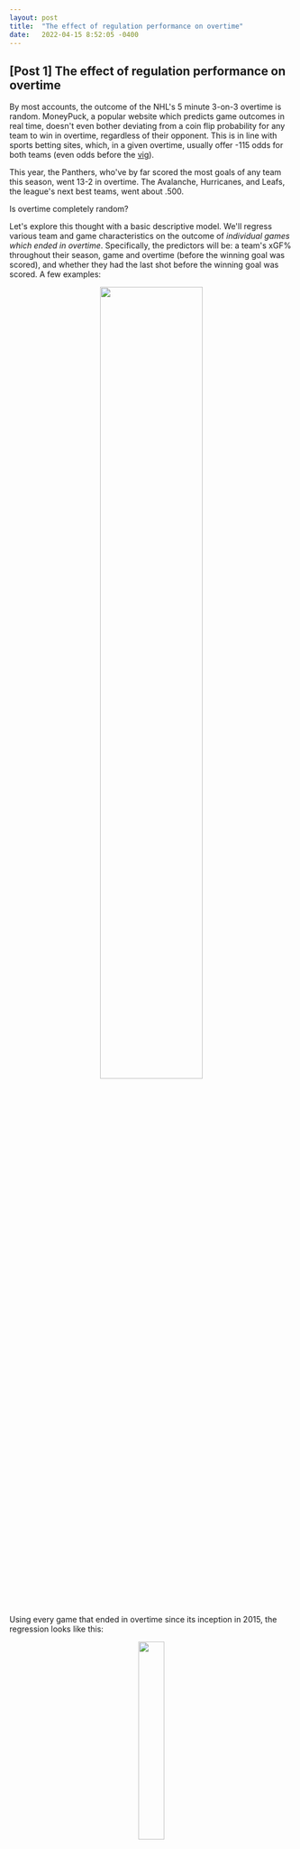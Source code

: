 ```yaml
---
layout: post
title:  "The effect of regulation performance on overtime"
date:   2022-04-15 8:52:05 -0400
---
```

<h2>[Post 1] The effect of regulation performance on overtime</h2>
<p>
By most accounts, the outcome of the NHL's 5 minute 3-on-3 overtime is random. MoneyPuck, a popular website which predicts game outcomes in real time, doesn't even bother deviating from a coin flip probability for any team to win in overtime, regardless of their opponent. This is in line with sports betting sites, which, in a given overtime, usually offer -115 odds for both teams (even odds before the <a href="https://en.wikipedia.org/wiki/Vigorish">vig</a>). 
</p>
<p>
This year, the Panthers, who've by far scored the most goals of any team this season, went 13-2 in overtime. The Avalanche, Hurricanes, and Leafs, the league's next best teams, went about .500.
</p>
<p>
Is overtime completely random?
</p>
<p>
Let's explore this thought with a basic descriptive model. We'll regress various team and game characteristics on the outcome of <em>individual games which ended in overtime</em>. Specifically, the predictors will be: a team's xGF% throughout their season, game and overtime (before the winning goal was scored), and whether they had the last shot before the winning goal was scored. A few examples:
</p>
<p>
<div style="text-align: center"> 
<img src="https://spazznolo.github.io/figs/post-regulation-one-one.png" width="60%" length="150"/>
</div>
</p>
<p>
Using every game that ended in overtime since its inception in 2015, the regression looks like this:
</p>
<p>
<div style="text-align: center"> 
<img src="https://spazznolo.github.io/figs/post-regulation-one-two.png" width="30%" length="75"/>
</div>
</p>
<h5>
Model Translation:
</h5>
By far, the strongest predictor of outcome for games ending in overtime is whether or not a team had the last shot before the winning goal was scored - it adds about 13.8% to a team's win probability (63.8%).
<p>
The only other relevant predictor is a team's xGF% in the overtime before the goal was scored. It's a distant second though: a 10% increase in xGF% adds about 1.9% to the team's win probability. This means that if a team dominates overtime with 75% of Expected Goals, its probability of winning only increases 4.7% (54.7%). 
</p>
<p>
A team's xGF% in the regular season and in a given game's regulation did not factor.
</p>
<h5>
Are all shots equal, though?
</h5>
In this model, all shots were considered equal. Given that the last shot before the goal is the most important factor in the outcome of an overtime, we shouldn't just treat them equally, however. Some questions: Do all shots lead to a higher chance in winning? Can we include games that did not end in the overtime to make the analysis more robust? Doesn't every shot matter, and not just the last ones?
<p>
In the next post, we'll build a win probability model for the sequence after each shot based on the given shot's characteristics.
</p>




